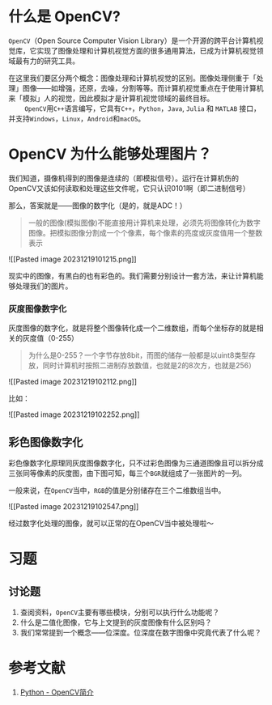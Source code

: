 # 什么是 OpenCV?

`OpenCV`（Open Source Computer Vision Library）是一个开源的跨平台计算机视觉库，它实现了图像处理和计算机视觉方面的很多通用算法，已成为计算机视觉领域最有力的研究工具。

在这里我们要区分两个概念：图像处理和计算机视觉的区别。图像处理侧重于「处理」图像——如增强，还原，去噪，分割等等。而计算机视觉重点在于使用计算机来「模拟」人的视觉，因此模拟才是计算机视觉领域的最终目标。  
  
`OpenCV`用`C++`语言编写，它具有`C++`，`Python`，`Java`, `Julia` 和 `MATLAB` 接口，并支持`Windows`，`Linux`，`Android`和`macOS`。

# OpenCV 为什么能够处理图片？

我们知道，摄像机得到的图像是连续的（即模拟信号）。运行在计算机伤的OpenCV又该如何读取和处理这些文件呢，它只认识0101啊（即二进制信号）

那么，答案就是——图像的数字化（是的，就是ADC！）

>一般的图像(模拟图像)不能直接用计算机来处理，必须先将图像转化为数字图像。把模拟图像分割成一个个像素，每个像素的亮度或灰度值用一个整数表示


![[Pasted image 20231219101215.png]]

现实中的图像，有黑白的也有彩色的。我们需要分别设计一套方法，来让计算机能够处理我们的图片。

### 灰度图像数字化

灰度图像的数字化，就是将整个图像转化成一个二维数组，而每个坐标存的就是相关的灰度值（0-255）

>为什么是0-255？一个字节存放8bit，而图的储存一般都是以uint8类型存放，同时计算机时按照二进制存放数值，也就是2的8次方，也就是256）


![[Pasted image 20231219102112.png]]

比如：

![[Pasted image 20231219102252.png]]

## 彩色图像数字化

彩色像数字化原理同灰度图像数字化，只不过彩色图像为三通道图像且可以拆分成三张同等像素的灰度图，由下图可知，每三个`BGR`就组成了一张图片的一列。

一般来说，在`OpenCV`当中，`RGB`的值是分别储存在三个二维数组当中。

![[Pasted image 20231219102547.png]]

经过数字化处理的图像，就可以正常的在OpenCV当中被处理啦～

# 习题

## 讨论题

1. 查阅资料，`OpenCV`主要有哪些模块，分别可以执行什么功能呢？
2. 什么是二值化图像，它与上文提到的灰度图像有什么区别吗？
3. 我们常常提到一个概念——位深度。位深度在数字图像中究竟代表了什么呢？
# 参考文献

1. [Python - OpenCV简介](https://blog.csdn.net/bugang4663/article/details/111413850)